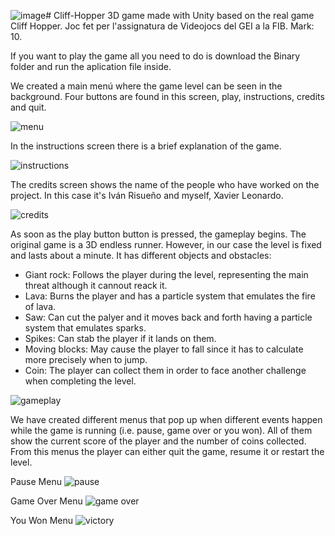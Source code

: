 ![image](https://github.com/Xasyo/Cliff-Hopper/assets/93864076/16554e98-4f61-4f51-a922-8208eaa14015)# Cliff-Hopper
3D game made with Unity based on the real game Cliff Hopper. Joc fet per l'assignatura de Videojocs del GEI a la FIB. Mark: 10.

If you want to play the game all you need to do is download the Binary folder and run the aplication file inside.

We created a main menú where the game level can be seen in the background. Four buttons are found in this screen, play, instructions, credits and quit.

![menu](https://github.com/Xasyo/Cliff-Hopper/assets/93864076/7a1968ac-8757-498b-8f76-78251b3d2cda)


In the instructions screen there is a brief explanation of the game.

![instructions](https://github.com/Xasyo/Cliff-Hopper/assets/93864076/8f7b4da9-918b-49d1-aa6c-7c1bf59515ea)


The credits screen shows the name of the people who have worked on the project. In this case it's Iván Risueño and myself, Xavier Leonardo.

![credits](https://github.com/Xasyo/Cliff-Hopper/assets/93864076/aef5d07a-9c85-4ddd-98ec-e8f392257ec1)


As soon as the play button button is pressed, the gameplay begins. The original game is a 3D endless runner. However, in our case the level is fixed and lasts about a minute. It has different objects and obstacles:
- Giant rock: Follows the player during the level, representing the main threat although it cannout reack it.
- Lava: Burns the player and has a particle system that emulates the fire of lava.
- Saw: Can cut the palyer and it moves back and forth having a particle system that emulates sparks.
- Spikes: Can stab the player if it lands on them.
- Moving blocks: May cause the player to fall since it has to calculate more precisely when to jump.
- Coin: The player can collect them in order to face another challenge when completing the level.

![gameplay](https://github.com/Xasyo/Cliff-Hopper/assets/93864076/775e3f5f-b525-41de-9865-f5adc96a3b42)


We have created different menus that pop up when different events happen while the game is running (i.e. pause, game over or you won). All of them show the current score of the player and the number of coins collected. From this menus the player can either quit the game, resume it or restart the level.

Pause Menu
![pause](https://github.com/Xasyo/Cliff-Hopper/assets/93864076/b5aea2e0-29c4-440e-9024-724676c362fc)

Game Over Menu
![game over](https://github.com/Xasyo/Cliff-Hopper/assets/93864076/176557fd-954c-45e7-957f-b60174ee8ee3)

You Won Menu
![victory](https://github.com/Xasyo/Cliff-Hopper/assets/93864076/aacc4877-ccf1-440c-bc5b-4557e77e075d)

